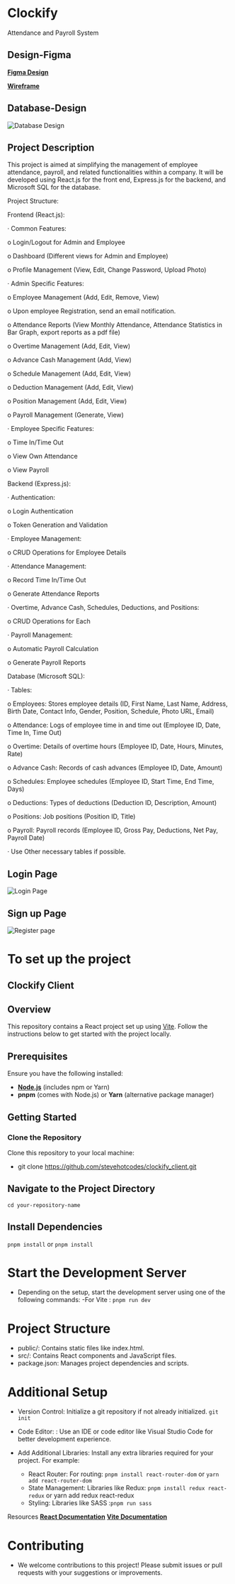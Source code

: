 # Clockify

Attendance and Payroll System 

## Design-Figma


**[Figma Design](https://www.figma.com/file/F8fNhftlOgkTwzYRLdV3HZ/Attendance-and-Payroll-Systeme-Design?type=design&mode=design&t=ZD2M6riJ3RoFtSft-0)**

**[Wireframe](https://www.figma.com/file/KuSJ3vfhwlSIz1K722V4aI/Attendance-and-Payroll-System?type=design&node-id=0-1&mode=design&t=cXUzvFeBs1RpQp8f-0)**

## Database-Design

![Database Design](src/assets/drawSQL-image-export-2024-03-19.png)

## Project Description
This project is aimed at simplifying the management of employee attendance, payroll, and related functionalities within a company. It will be developed using React.js for the front end, Express.js for the backend, and Microsoft SQL for the database.

Project Structure:

Frontend (React.js):

· Common Features:

o Login/Logout for Admin and Employee

o Dashboard (Different views for Admin and Employee)

o Profile Management (View, Edit, Change Password, Upload Photo)

· Admin Specific Features:

o Employee Management (Add, Edit, Remove, View)

o Upon employee Registration, send an email notification.

o Attendance Reports (View Monthly Attendance, Attendance Statistics in Bar Graph, export reports as a pdf file)

o Overtime Management (Add, Edit, View)

o Advance Cash Management (Add, View)

o Schedule Management (Add, Edit, View)

o Deduction Management (Add, Edit, View)

o Position Management (Add, Edit, View)

o Payroll Management (Generate, View)

· Employee Specific Features:

o Time In/Time Out

o View Own Attendance

o View Payroll

Backend (Express.js):

· Authentication:

o Login Authentication

o Token Generation and Validation

· Employee Management:

o CRUD Operations for Employee Details

· Attendance Management:

o Record Time In/Time Out

o Generate Attendance Reports

· Overtime, Advance Cash, Schedules, Deductions, and Positions:

o CRUD Operations for Each

· Payroll Management:

o Automatic Payroll Calculation

o Generate Payroll Reports

Database (Microsoft SQL):

· Tables:

o Employees: Stores employee details (ID, First Name, Last Name, Address, Birth Date, Contact Info, Gender, Position, Schedule, Photo URL, Email)

o Attendance: Logs of employee time in and time out (Employee ID, Date, Time In, Time Out)

o Overtime: Details of overtime hours (Employee ID, Date, Hours, Minutes, Rate)

o Advance Cash: Records of cash advances (Employee ID, Date, Amount)

o Schedules: Employee schedules (Employee ID, Start Time, End Time, Days)

o Deductions: Types of deductions (Deduction ID, Description, Amount)

o Positions: Job positions (Position ID, Title)

o Payroll: Payroll records (Employee ID, Gross Pay, Deductions, Net Pay, Payroll Date)

· Use Other necessary tables if possible.

## Login Page
![Login Page](<src/assets/Screenshot 2024-03-19 170823.png>)
## Sign up Page 
![Register page](<src/assets/Screenshot 2024-03-19 171204.png>)

# To set up the project

## Clockify Client

## Overview

This repository contains a React project set up using [Vite](https://vitejs.dev/). Follow the instructions below to get started with the project locally.

## Prerequisites

Ensure you have the following installed:

- **[Node.js](https://nodejs.org/)** (includes npm or Yarn)
- **pnpm** (comes with Node.js) or **Yarn** (alternative package manager)

## Getting Started

### Clone the Repository

Clone this repository to your local machine:

- git clone https://github.com/stevehotcodes/clockify_client.git

## Navigate to the Project Directory
`cd your-repository-name`

## Install Dependencies
`pnpm install` or `pnpm install`

# Start the Development Server

- Depending on the setup, start the development server using one of the following commands:
-For Vite :
 `pnpm run dev`


# Project Structure

- public/: Contains static files like index.html.
- src/: Contains React components and JavaScript files.
- package.json: Manages project dependencies and scripts.


# Additional Setup
- Version Control: Initialize a git repository if not already initialized.
`git init`

- Code Editor: : Use an IDE or code editor like Visual Studio Code for better development experience.
- Add Additional Libraries: Install any extra libraries required for your project. For example:
    - React Router: For routing: `pnpm install react-router-dom` or `yarn add react-router-dom`
    - State Management: Libraries like Redux: `pnpm install redux react-redux` or yarn add redux react-redux
    - Styling: Libraries like SASS :`pnpm run sass`

Resources
**[React Documentation](https://react.dev/)**
**[Vite Documentation](https://vitejs.dev/)**
# Contributing
- We welcome contributions to this project! Please submit issues or pull requests with your suggestions or improvements.




